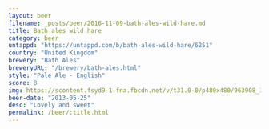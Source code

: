 ```yaml
---
layout: beer
filename: _posts/beer/2016-11-09-bath-ales-wild-hare.md
title: Bath ales wild hare
category: beer
untappd: "https://untappd.com/b/bath-ales-wild-hare/6251"
country: "United Kingdom"
brewery: "Bath Ales"
breweryURL: "/brewery/bath-ales.html"
style: "Pale Ale - English"
score: 8
img: https://scontent.fsyd9-1.fna.fbcdn.net/v/t31.0-0/p480x480/963908_10151694516713745_1078233688_o.jpg?_nc_cat=109&_nc_sid=e007fa&_nc_ohc=WN37hboVdyoAX-xjPaw&_nc_ht=scontent.fsyd9-1.fna&_nc_tp=6&oh=32c79d1533b5b78d094c9afd7690ff7c&oe=5F4A777E
beer-date: "2013-05-25"
desc: "Lovely and sweet"
permalink: /beer/:title.html
---
```

